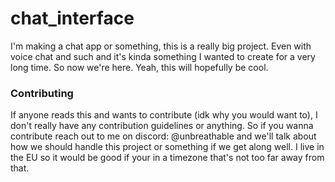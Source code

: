 # chat_interface

I'm making a chat app or something, this is a really big project. Even with voice chat and such and it's kinda something I wanted to create for a very long time. So now we're here. Yeah, this will hopefully be cool.

### Contributing

If anyone reads this and wants to contribute (idk why you would want to), I don't really have any contribution guidelines or anything. So if you wanna contribute reach out to me on discord: @unbreathable and we'll talk about how we should handle this project or something if we get along well. I live in the EU so it would be good if your in a timezone that's not too far away from that.